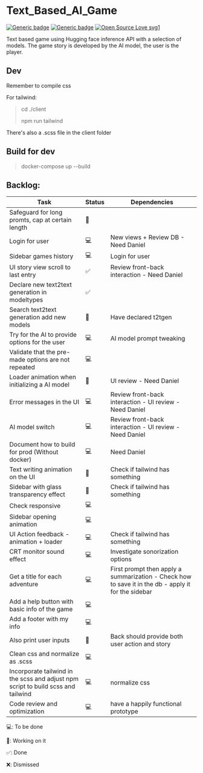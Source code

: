 # Text_Based_AI_Game
[![Generic badge](https://img.shields.io/badge/Version-0.1-blue.svg)](https://shields.io/)
[![Generic badge](https://img.shields.io/badge/Mantained-Yes-green.svg)](https://shields.io/)
[![Open Source Love svg1](https://badges.frapsoft.com/os/v1/open-source.svg?v=103)](https://github.com/ellerbrock/open-source-badges/)



Text based game using Hugging face inference API with a selection of models.
The game story is developed by the AI model, the user is the player.


## Dev
Remember to compile css

For tailwind:
> cd ./client
> 
> npm run tailwind

There's also a .scss file in the client folder

## Build for dev
> docker-compose up --build



## Backlog:
| Task          | Status        | Dependencies        |
| ------------- | ------------- | ------------------- |
| Safeguard for long promts, cap at certain length | 🔨 |  |
| Login for user | 💻 | New views + Review DB - Need Daniel |
| Sidebar games history | 💻 | Login for user |
| UI story view scroll to last entry | ✅️ | Review front-back interaction - Need Daniel |
| Declare new text2text generation in modeltypes | ✅️ |  |
| Search text2text generation add new models | 🔨 | Have declared t2tgen |
| Try for the AI to provide options for the user | 💻 | AI model prompt tweaking |
| Validate that the pre-made options are not repeated | 💻 |  |
| Loader animation when initializing a AI model | 🔨 | UI review - Need Daniel |
| Error messages in the UI | 💻 | Review front-back interaction - UI review - Need Daniel |
| AI model switch | 💻 | Review front-back interaction - UI review - Need Daniel |
| Document how to build for prod (Without docker) | 💻 | Need Daniel |
| Text writing animation on the UI | 🔨 | Check if tailwind has something |
| Sidebar with glass transparency effect | 🔨 | Check if tailwind has something |
| Check responsive | 💻 |  | 💻 |  |
| Sidebar opening animation | 💻 |
| UI Action feedback - animation + loader | 💻 | Check if tailwind has something |
| CRT monitor sound effect | 💻 | Investigate sonorization options |
| Get a title for each adventure | 💻 | First prompt then apply a summarization - Check how to save it in the db - apply it for the sidebar |
| Add a help button with basic info of the game | 💻 |  |
| Add a footer with my info | 💻 |  |
| Also print user inputs | 🔨 | Back should provide both user action and story |
| Clean css and normalize as .scss | 💻 |  |
| Incorporate tailwind in the scss and adjust npm script to build scss and tailwind | 💻 | normalize css |
| Code review and optimization | 💻 | have a happily functional prototype |

💻: To be done

🔨: Working on it

✅️: Done

❌: Dismissed
